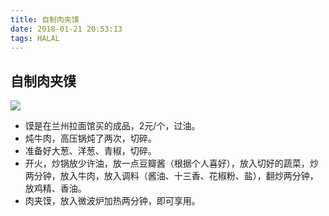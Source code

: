 ```yaml
---
title: 自制肉夹馍
date: 2018-01-21 20:53:13
tags: HALAL
---
```


## 自制肉夹馍

![](https://ws1.sinaimg.cn/large/4cfe3a92gy1fnokn736tvj20zk0zkwkg.jpg)

* 馍是在兰州拉面馆买的成品，2元/个，过油。
* 炖牛肉，高压锅炖了两次，切碎。
* 准备好大葱、洋葱、青椒，切碎。
* 开火，炒锅放少许油，放一点豆瓣酱（根据个人喜好），放入切好的蔬菜，炒两分钟，放入牛肉，放入调料（酱油、十三香、花椒粉、盐），翻炒两分钟，放鸡精、香油。
* 肉夹馍，放入微波炉加热两分钟，即可享用。
